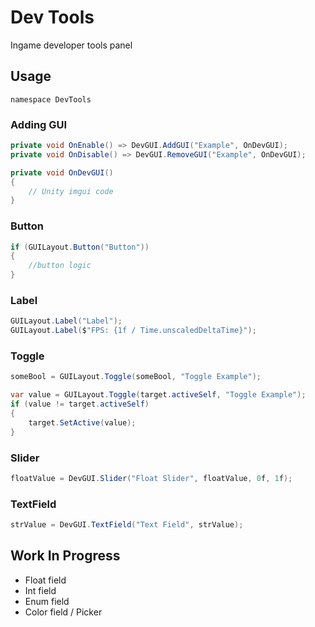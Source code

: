 # Dev Tools

Ingame developer tools panel

## Usage

`namespace DevTools`

### Adding GUI

```csharp
private void OnEnable() => DevGUI.AddGUI("Example", OnDevGUI);
private void OnDisable() => DevGUI.RemoveGUI("Example", OnDevGUI);

private void OnDevGUI()
{
    // Unity imgui code
}
```

### Button

```csharp
if (GUILayout.Button("Button"))
{
    //button logic
}
```

### Label

```csharp
GUILayout.Label("Label");
GUILayout.Label($"FPS: {1f / Time.unscaledDeltaTime}");
```

### Toggle

```csharp
someBool = GUILayout.Toggle(someBool, "Toggle Example");
```

```csharp
var value = GUILayout.Toggle(target.activeSelf, "Toggle Example");
if (value != target.activeSelf)
{
    target.SetActive(value);
}
```

### Slider

```csharp
floatValue = DevGUI.Slider("Float Slider", floatValue, 0f, 1f);
```

### TextField

```csharp
strValue = DevGUI.TextField("Text Field", strValue);
```

## Work In Progress

- Float field
- Int field
- Enum field
- Color field / Picker
